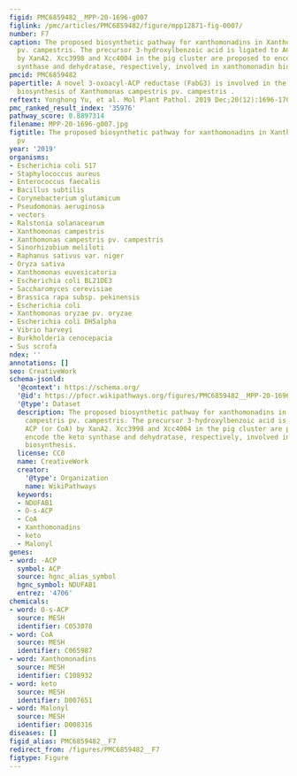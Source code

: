```yaml
---
figid: PMC6859482__MPP-20-1696-g007
figlink: /pmc/articles/PMC6859482/figure/mpp12871-fig-0007/
number: F7
caption: The proposed biosynthetic pathway for xanthomonadins in Xanthomonas campestris
  pv. campestris. The precursor 3‐hydroxylbenzoic acid is ligated to ACP (or CoA)
  by XanA2. Xcc3998 and Xcc4004 in the pig cluster are proposed to encode the keto
  synthase and dehydratase, respectively, involved in xanthomonadin biosynthesis.
pmcid: PMC6859482
papertitle: A novel 3‐oxoacyl‐ACP reductase (FabG3) is involved in the xanthomonadin
  biosynthesis of Xanthomonas campestris pv. campestris .
reftext: Yonghong Yu, et al. Mol Plant Pathol. 2019 Dec;20(12):1696-1709.
pmc_ranked_result_index: '35976'
pathway_score: 0.8897314
filename: MPP-20-1696-g007.jpg
figtitle: The proposed biosynthetic pathway for xanthomonadins in Xanthomonas campestris
  pv
year: '2019'
organisms:
- Escherichia coli S17
- Staphylococcus aureus
- Enterococcus faecalis
- Bacillus subtilis
- Corynebacterium glutamicum
- Pseudomonas aeruginosa
- vectors
- Ralstonia solanacearum
- Xanthomonas campestris
- Xanthomonas campestris pv. campestris
- Sinorhizobium meliloti
- Raphanus sativus var. niger
- Oryza sativa
- Xanthomonas euvesicatoria
- Escherichia coli BL21DE3
- Saccharomyces cerevisiae
- Brassica rapa subsp. pekinensis
- Escherichia coli
- Xanthomonas oryzae pv. oryzae
- Escherichia coli DH5alpha
- Vibrio harveyi
- Burkholderia cenocepacia
- Sus scrofa
ndex: ''
annotations: []
seo: CreativeWork
schema-jsonld:
  '@context': https://schema.org/
  '@id': https://pfocr.wikipathways.org/figures/PMC6859482__MPP-20-1696-g007.html
  '@type': Dataset
  description: The proposed biosynthetic pathway for xanthomonadins in Xanthomonas
    campestris pv. campestris. The precursor 3‐hydroxylbenzoic acid is ligated to
    ACP (or CoA) by XanA2. Xcc3998 and Xcc4004 in the pig cluster are proposed to
    encode the keto synthase and dehydratase, respectively, involved in xanthomonadin
    biosynthesis.
  license: CC0
  name: CreativeWork
  creator:
    '@type': Organization
    name: WikiPathways
  keywords:
  - NDUFAB1
  - O-s-ACP
  - CoA
  - Xanthomonadins
  - keto
  - Malonyl
genes:
- word: -ACP
  symbol: ACP
  source: hgnc_alias_symbol
  hgnc_symbol: NDUFAB1
  entrez: '4706'
chemicals:
- word: O-s-ACP
  source: MESH
  identifier: C053078
- word: CoA
  source: MESH
  identifier: C065987
- word: Xanthomonadins
  source: MESH
  identifier: C108932
- word: keto
  source: MESH
  identifier: D007651
- word: Malonyl
  source: MESH
  identifier: D008316
diseases: []
figid_alias: PMC6859482__F7
redirect_from: /figures/PMC6859482__F7
figtype: Figure
---
```

